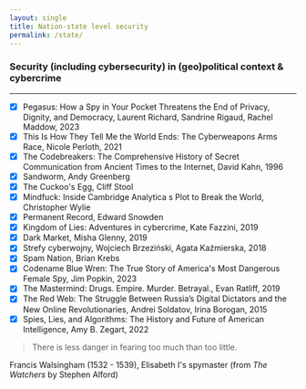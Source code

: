 ```yaml
---
layout: single
title: Nation-state level security
permalink: /state/
---
```

### Security (including cybersecurity) in (geo)political context & cybercrime
---

- [x] Pegasus: How a Spy in Your Pocket Threatens the End of Privacy, Dignity, and Democracy, Laurent Richard, Sandrine Rigaud, Rachel Maddow, 2023
- [x] This Is How They Tell Me the World Ends: The Cyberweapons Arms Race, Nicole Perloth, 2021
- [x] The Codebreakers: The Comprehensive History of Secret Communication from Ancient Times to the Internet, David Kahn, 1996
- [x] Sandworm, Andy Greenberg
- [x] The Cuckoo's Egg, Cliff Stool
- [x] Mindfuck: Inside Cambridge Analytica s Plot to Break the World, Christopher Wylie
- [x] Permanent Record, Edward Snowden
- [x] Kingdom of Lies: Adventures in cybercrime, Kate Fazzini, 2019
- [x] Dark Market, Misha Glenny, 2019
- [x] Strefy cyberwojny, Wojciech Brzeziński, Agata Kaźmierska, 2018
- [x] Spam Nation, Brian Krebs
- [x] Codename Blue Wren: The True Story of America's Most Dangerous Female Spy, Jim Popkin, 2023
- [x] The Mastermind: Drugs. Empire. Murder. Betrayal., Evan Ratliff, 2019
- [x] The Red Web: The Struggle Between Russia’s Digital Dictators and the New Online Revolutionaries, Andrei Soldatov, Irina Borogan, 2015
- [x] Spies, Lies, and Algorithms: The History and Future of American Intelligence, Amy B. Zegart, 2022

> There is less danger in fearing too much than too little.

Francis Walsingham (1532 - 1539), Elisabeth I's spymaster 
(from *The Watchers* by Stephen Alford)
